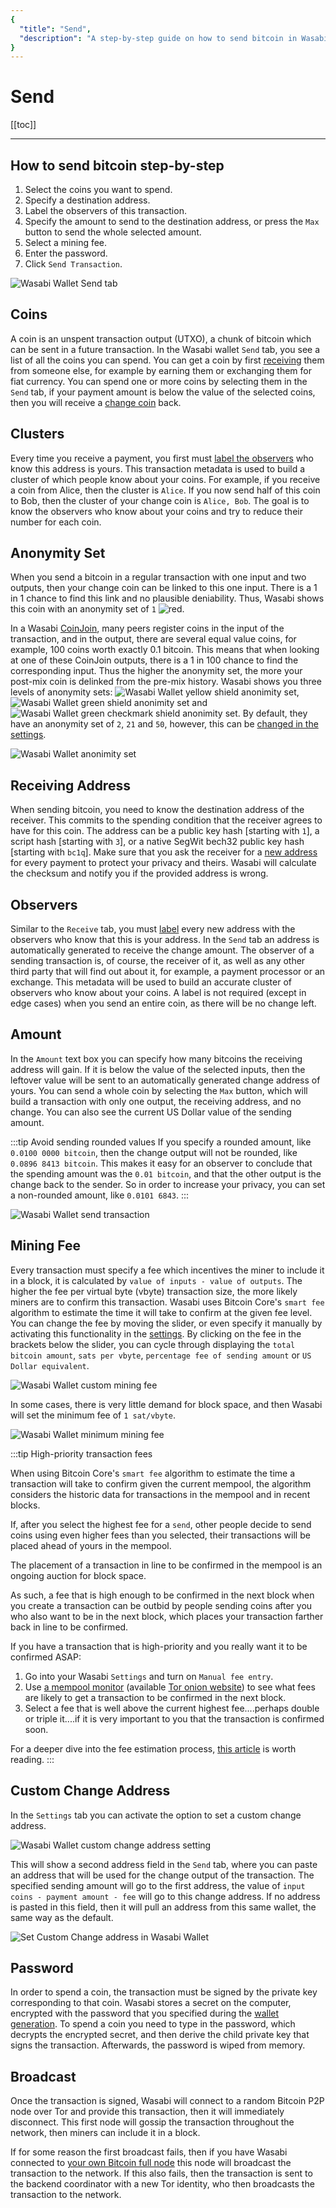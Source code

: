 ```yaml
---
{
  "title": "Send",
  "description": "A step-by-step guide on how to send bitcoin in Wasabi. This is the Wasabi documentation, an archive of knowledge about the open-source, non-custodial and privacy-focused Bitcoin wallet for desktop."
}
---
```


# Send

[[toc]]

---

## How to send bitcoin step-by-step

1. Select the coins you want to spend.
2. Specify a destination address.
3. Label the observers of this transaction.
4. Specify the amount to send to the destination address, or press the `Max` button to send the whole selected amount.
5. Select a mining fee.
6. Enter the password.
7. Click `Send Transaction`.

![Wasabi Wallet Send tab](/Send.png "Wasabi Wallet Send tab")

## Coins

A coin is an unspent transaction output (UTXO), a chunk of bitcoin which can be sent in a future transaction.
In the Wasabi wallet `Send` tab, you see a list of all the coins you can spend.
You can get a coin by first [receiving](/using-wasabi/Receive.md) them from someone else, for example by earning them or exchanging them for fiat currency.
You can spend one or more coins by selecting them in the `Send` tab, if your payment amount is below the value of the selected coins, then you will receive a [change coin](/using-wasabi/ChangeCoins.md) back.

## Clusters

Every time you receive a payment, you first must [label the observers](/using-wasabi/Receive.md#the-importance-of-labeling) who know this address is yours.
This transaction metadata is used to build a cluster of which people know about your coins.
For example, if you receive a coin from Alice, then the cluster is `Alice`.
If you now send half of this coin to Bob, then the cluster of your change coin is `Alice, Bob`.
The goal is to know the observers who know about your coins and try to reduce their number for each coin.

## Anonymity Set

When you send a bitcoin in a regular transaction with one input and two outputs, then your change coin can be linked to this one input.
There is a 1 in 1 chance to find this link and no plausible deniability.
Thus, Wasabi shows this coin with an anonymity set of `1` <img src="/ShieldRed.png" alt="red" class="shield" />.

In a Wasabi [CoinJoin](/using-wasabi/CoinJoin.md), many peers register coins in the input of the transaction, and in the output, there are several equal value coins, for example, 100 coins worth exactly 0.1 bitcoin.
This means that when looking at one of these CoinJoin outputs, there is a 1 in 100 chance to find the corresponding input.
Thus the higher the anonymity set, the more your post-mix coin is delinked from the pre-mix history.
Wasabi shows you three levels of anonymity sets: <img src="/ShieldYellow.png" alt="Wasabi Wallet yellow shield anonimity set" title="Wasabi Wallet yellow shield anonimity set" class="shield" />, <img src="/ShieldGreen.png" alt="Wasabi Wallet green shield anonimity set" title="Wasabi Wallet green shield anonimity set" class="shield" /> and <img src="/ShieldCheckmark.png" alt="Wasabi Wallet green checkmark shield anonimity set" title="Wasabi Wallet green checkmark shield anonimity set" class="shield" />.
By default, they have an anonymity set of `2`, `21` and `50`, however, this can be [changed in the settings](/FAQ/FAQ-UseWasabi.md#how-can-i-change-the-anonset-target).

![Wasabi Wallet anonimity set](/SendAnonset.png "Wasabi Wallet anonimity set")

## Receiving Address

When sending bitcoin, you need to know the destination address of the receiver.
This commits to the spending condition that the receiver agrees to have for this coin.
The address can be a public key hash [starting with `1`], a script hash [starting with `3`], or a native SegWit bech32 public key hash [starting with `bc1q`].
Make sure that you ask the receiver for a [new address](/why-wasabi/AddressReuse.md) for every payment to protect your privacy and theirs.
Wasabi will calculate the checksum and notify you if the provided address is wrong.

## Observers

Similar to the `Receive` tab, you must [label](/using-wasabi/Receive.md#the-importance-of-labeling) every new address with the observers who know that this is your address.
In the `Send` tab an address is automatically generated to receive the change amount.
The observer of a sending transaction is, of course, the receiver of it, as well as any other third party that will find out about it, for example, a payment processor or an exchange.
This metadata will be used to build an accurate cluster of observers who know about your coins.
A label is not required (except in edge cases) when you send an entire coin, as there will be no change left.

## Amount

In the `Amount` text box you can specify how many bitcoins the receiving address will gain.
If it is below the value of the selected inputs, then the leftover value will be sent to an automatically generated change address of yours.
You can send a whole coin by selecting the `Max` button, which will build a transaction with only one output, the receiving address, and no change.
You can also see the current US Dollar value of the sending amount.

:::tip Avoid sending rounded values
If you specify a rounded amount, like `0.0100 0000 bitcoin`, then the change output will not be rounded, like `0.0896 8413 bitcoin`.
This makes it easy for an observer to conclude that the spending amount was the `0.01 bitcoin`, and that the other output is the change back to the sender.
So in order to increase your privacy, you can set a non-rounded amount, like `0.0101 6843`.
:::

![Wasabi Wallet send transaction](/SendAmountFeePassword.png "Wasabi Wallet send transaction")

## Mining Fee

Every transaction must specify a fee which incentives the miner to include it in a block, it is calculated by `value of inputs - value of outputs`.
The higher the fee per virtual byte (vbyte) transaction size, the more likely miners are to confirm this transaction.
Wasabi uses Bitcoin Core's `smart fee` algorithm to estimate the time it will take to confirm at the given fee level.
You can change the fee by moving the slider, or even specify it manually by activating this functionality in the [settings](/FAQ/FAQ-UseWasabi.html#how-do-i-set-custom-fee-rate).
By clicking on the fee in the brackets below the slider, you can cycle through displaying the `total bitcoin amount`, `sats per vbyte`, `percentage fee of sending amount` or `US Dollar equivalent`.

![Wasabi Wallet custom mining fee](/SendFeeSlider.png "Wasabi Wallet custom mining fee")

In some cases, there is very little demand for block space, and then Wasabi will set the minimum fee of `1 sat/vbyte`.

![Wasabi Wallet minimum mining fee](/SendNoFee.png "Wasabi Wallet minimum mining fee")

:::tip High-priority transaction fees

When using Bitcoin Core's `smart fee` algorithm to estimate the time a transaction will take to confirm given the current mempool, the algorithm considers the historic data for transactions in the mempool and in recent blocks.

If, after you select the highest fee for a `send`, other people decide to send coins using even higher fees than you selected, their transactions will be placed ahead of yours in the mempool.

The placement of a transaction in line to be confirmed in the mempool is an ongoing auction for block space.

As such, a fee that is high enough to be confirmed in the next block when you create a transaction can be outbid by people sending coins after you who also want to be in the next block, which places your transaction farther back in line to be confirmed.

If you have a transaction that is high-priority and you really want it to be confirmed ASAP:

1. Go into your Wasabi `Settings` and turn on `Manual fee entry`.
2. Use [a mempool monitor](https://mempool.space) (available [Tor onion website](http://mempoolhqx4isw62xs7abwphsq7ldayuidyx2v2oethdhhj6mlo2r6ad.onion/)) to see what fees are likely to get a transaction to be confirmed in the next block.
3. Select a fee that is well above the current highest fee....perhaps double or triple it....if it is very important to you that the transaction is confirmed soon.

For a deeper dive into the fee estimation process, [this article](https://bitcointechtalk.com/an-introduction-to-bitcoin-core-fee-estimation-27920880ad0) is worth reading.
:::

## Custom Change Address

In the `Settings` tab you can activate the option to set a custom change address.

![Wasabi Wallet custom change address setting](/SettingsCustomChange.png "Wasabi Wallet custom change address setting")

This will show a second address field in the `Send` tab, where you can paste an address that will be used for the change output of the transaction.
The specified sending amount will go to the first address, the value of `input coins - payment amount - fee` will go to this change address.
If no address is pasted in this field, then it will pull an address from this same wallet, the same way as the default.

![Set Custom Change address in Wasabi Wallet](/SendCustomChange.png "Set Custom Change address in Wasabi Wallet")

## Password

In order to spend a coin, the transaction must be signed by the private key corresponding to that coin.
Wasabi stores a secret on the computer, encrypted with the password that you specified during the [wallet generation](/using-wasabi/WalletGeneration.md#what-password-to-choose).
To spend a coin you need to type in the password, which decrypts the encrypted secret, and then derive the child private key that signs the transaction.
Afterwards, the password is wiped from memory.

## Broadcast

Once the transaction is signed, Wasabi will connect to a random Bitcoin P2P node over Tor and provide this transaction, then it will immediately disconnect.
This first node will gossip the transaction throughout the network, then miners can include it in a block.

If for some reason the first broadcast fails, then if you have Wasabi connected to [your own Bitcoin full node](/using-wasabi/BitcoinFullNode.md) this node will broadcast the transaction to the network.
If this also fails, then the transaction is sent to the backend coordinator with a new Tor identity, who then broadcasts the transaction to the network.
